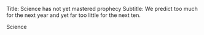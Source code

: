Title: Science has not yet mastered prophecy
Subtitle: We predict too much for the next year and yet far too little for the next ten.

Science

